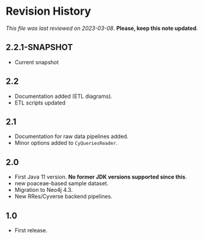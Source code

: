 # Revision History

*This file was last reviewed on 2023-03-08*. **Please, keep this note updated**.

## 2.2.1-SNAPSHOT
* Current snapshot

## 2.2
* Documentation added (ETL diagrams).
* ETL scripts updated

## 2.1
* Documentation for raw data pipelines added.
* Minor options added to `CyQueriesReader`.

## 2.0
* First Java 11 version. **No former JDK versions supported since this**.
* new poaceae-based sample dataset.
* Migration to Neo4j 4.3.
* New RRes/Cyverse backend pipelines.

## 1.0
* First release.
